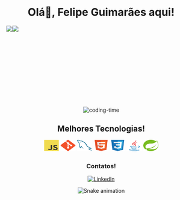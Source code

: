 <h1 align="center">Olá👋, Felipe Guimarães aqui!</h1>

<div style="text-align: center; display:flex;">
  <img align="center" height="180em" src="https://github-readme-stats.vercel.app/api?username=GuimaraesZ&show_icons=true&theme=great-gatsby&include_all_commits=true&count_private=true"/> 
  <img align="center" height="160em" src="https://github-readme-stats.vercel.app/api/top-langs/?username=GuimaraesZ&layout=compact&langs_count=16&theme=great-gatsby"/>
</div>
<br>

<div  align="center"> 
  <div style="display: inline_block"><br>
    <img align="center" height="250" alt="coding-time" src="https://user-images.githubusercontent.com/10498744/210012254-234538ff-d198-48aa-8964-37e6fd45d227.gif">
    <h2 align="center">Melhores Tecnologias!</h2>
    <img align="center" alt="Javascript" height="30" width="40" src="https://raw.githubusercontent.com/devicons/devicon/master/icons/javascript/javascript-original.svg">
    <img align="center" alt="Git" height="30" width="40" src="https://raw.githubusercontent.com/devicons/devicon/master/icons/git/git-original.svg">
    <img align="center" alt="Mysql" height="30" width="40" src="https://raw.githubusercontent.com/devicons/devicon/master/icons/mysql/mysql-original.svg">
    <img align="center" height="30" width="40" alt="html-icon" src="https://raw.githubusercontent.com/devicons/devicon/master/icons/html5/html5-original.svg">
    <img align="center" height="30" width="40" alt="css-icon" src="https://raw.githubusercontent.com/devicons/devicon/master/icons/css3/css3-original.svg">
    <img align="center" height="30" width="40" alt="Java" src="https://raw.githubusercontent.com/devicons/devicon/master/icons/java/java-original.svg">
    <img align="center" height="30" width="40" alt="Spring" src="https://raw.githubusercontent.com/devicons/devicon/master/icons/spring/spring-original.svg">
  </div>
    
  ##
  
  <div>
  <h3 align="center">Contatos!</h3>
 <a href="https://www.linkedin.com/in/felipe-guimarães-387b4025a/" target="_blank">
  <img src="https://img.shields.io/badge/-LinkedIn-%230077B5?style=for-the-badge&logo=linkedin&logoColor=white" target="_blank" alt="LinkedIn">
</a>
  
</div>
  
![Snake animation](https://github.com/LuigiGF/LuigiGF/blob/output/github-contribution-grid-snake.svg)
